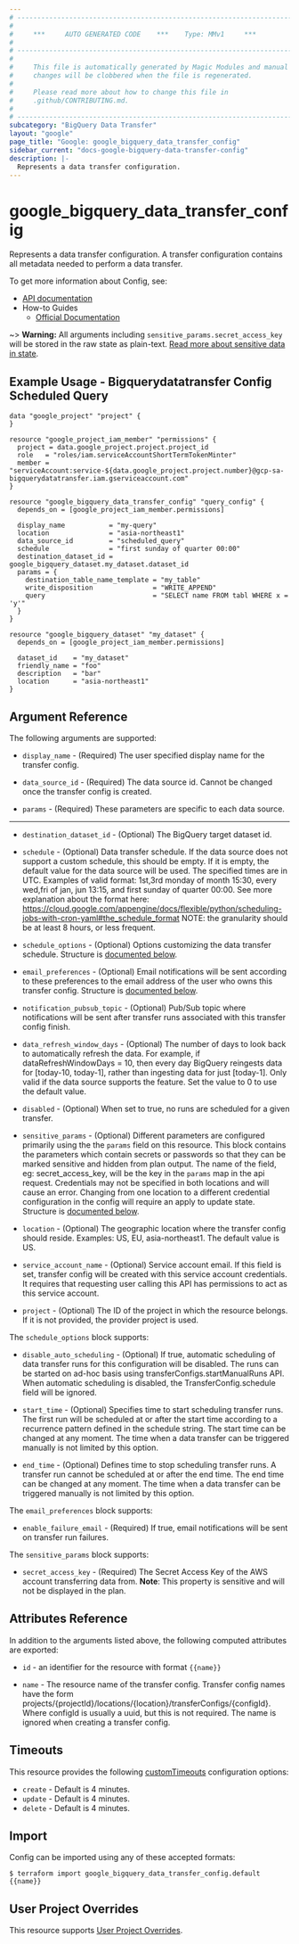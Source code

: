 ```yaml
---
# ----------------------------------------------------------------------------
#
#     ***     AUTO GENERATED CODE    ***    Type: MMv1     ***
#
# ----------------------------------------------------------------------------
#
#     This file is automatically generated by Magic Modules and manual
#     changes will be clobbered when the file is regenerated.
#
#     Please read more about how to change this file in
#     .github/CONTRIBUTING.md.
#
# ----------------------------------------------------------------------------
subcategory: "BigQuery Data Transfer"
layout: "google"
page_title: "Google: google_bigquery_data_transfer_config"
sidebar_current: "docs-google-bigquery-data-transfer-config"
description: |-
  Represents a data transfer configuration.
---
```


# google\_bigquery\_data\_transfer\_config

Represents a data transfer configuration. A transfer configuration
contains all metadata needed to perform a data transfer.


To get more information about Config, see:

* [API documentation](https://cloud.google.com/bigquery/docs/reference/datatransfer/rest/v1/projects.locations.transferConfigs/create)
* How-to Guides
    * [Official Documentation](https://cloud.google.com/bigquery/docs/reference/datatransfer/rest/)

~> **Warning:** All arguments including `sensitive_params.secret_access_key` will be stored in the raw
state as plain-text. [Read more about sensitive data in state](/docs/state/sensitive-data.html).

## Example Usage - Bigquerydatatransfer Config Scheduled Query


```hcl
data "google_project" "project" {
}

resource "google_project_iam_member" "permissions" {
  project = data.google_project.project.project_id
  role   = "roles/iam.serviceAccountShortTermTokenMinter"
  member = "serviceAccount:service-${data.google_project.project.number}@gcp-sa-bigquerydatatransfer.iam.gserviceaccount.com"
}

resource "google_bigquery_data_transfer_config" "query_config" {
  depends_on = [google_project_iam_member.permissions]

  display_name           = "my-query"
  location               = "asia-northeast1"
  data_source_id         = "scheduled_query"
  schedule               = "first sunday of quarter 00:00"
  destination_dataset_id = google_bigquery_dataset.my_dataset.dataset_id
  params = {
    destination_table_name_template = "my_table"
    write_disposition               = "WRITE_APPEND"
    query                           = "SELECT name FROM tabl WHERE x = 'y'"
  }
}

resource "google_bigquery_dataset" "my_dataset" {
  depends_on = [google_project_iam_member.permissions]

  dataset_id    = "my_dataset"
  friendly_name = "foo"
  description   = "bar"
  location      = "asia-northeast1"
}
```

## Argument Reference

The following arguments are supported:


* `display_name` -
  (Required)
  The user specified display name for the transfer config.

* `data_source_id` -
  (Required)
  The data source id. Cannot be changed once the transfer config is created.

* `params` -
  (Required)
  These parameters are specific to each data source.


- - -


* `destination_dataset_id` -
  (Optional)
  The BigQuery target dataset id.

* `schedule` -
  (Optional)
  Data transfer schedule. If the data source does not support a custom
  schedule, this should be empty. If it is empty, the default value for
  the data source will be used. The specified times are in UTC. Examples
  of valid format: 1st,3rd monday of month 15:30, every wed,fri of jan,
  jun 13:15, and first sunday of quarter 00:00. See more explanation
  about the format here:
  https://cloud.google.com/appengine/docs/flexible/python/scheduling-jobs-with-cron-yaml#the_schedule_format
  NOTE: the granularity should be at least 8 hours, or less frequent.

* `schedule_options` -
  (Optional)
  Options customizing the data transfer schedule.
  Structure is [documented below](#nested_schedule_options).

* `email_preferences` -
  (Optional)
  Email notifications will be sent according to these preferences to the
  email address of the user who owns this transfer config.
  Structure is [documented below](#nested_email_preferences).

* `notification_pubsub_topic` -
  (Optional)
  Pub/Sub topic where notifications will be sent after transfer runs
  associated with this transfer config finish.

* `data_refresh_window_days` -
  (Optional)
  The number of days to look back to automatically refresh the data.
  For example, if dataRefreshWindowDays = 10, then every day BigQuery
  reingests data for [today-10, today-1], rather than ingesting data for
  just [today-1]. Only valid if the data source supports the feature.
  Set the value to 0 to use the default value.

* `disabled` -
  (Optional)
  When set to true, no runs are scheduled for a given transfer.

* `sensitive_params` -
  (Optional)
  Different parameters are configured primarily using the the `params` field on this
  resource. This block contains the parameters which contain secrets or passwords so that they can be marked
  sensitive and hidden from plan output. The name of the field, eg: secret_access_key, will be the key
  in the `params` map in the api request.
  Credentials may not be specified in both locations and will cause an error. Changing from one location
  to a different credential configuration in the config will require an apply to update state.
  Structure is [documented below](#nested_sensitive_params).

* `location` -
  (Optional)
  The geographic location where the transfer config should reside.
  Examples: US, EU, asia-northeast1. The default value is US.

* `service_account_name` -
  (Optional)
  Service account email. If this field is set, transfer config will
  be created with this service account credentials. It requires that
  requesting user calling this API has permissions to act as this service account.

* `project` - (Optional) The ID of the project in which the resource belongs.
    If it is not provided, the provider project is used.


<a name="nested_schedule_options"></a>The `schedule_options` block supports:

* `disable_auto_scheduling` -
  (Optional)
  If true, automatic scheduling of data transfer runs for this
  configuration will be disabled. The runs can be started on ad-hoc
  basis using transferConfigs.startManualRuns API. When automatic
  scheduling is disabled, the TransferConfig.schedule field will
  be ignored.

* `start_time` -
  (Optional)
  Specifies time to start scheduling transfer runs. The first run will be
  scheduled at or after the start time according to a recurrence pattern
  defined in the schedule string. The start time can be changed at any
  moment. The time when a data transfer can be triggered manually is not
  limited by this option.

* `end_time` -
  (Optional)
  Defines time to stop scheduling transfer runs. A transfer run cannot be
  scheduled at or after the end time. The end time can be changed at any
  moment. The time when a data transfer can be triggered manually is not
  limited by this option.

<a name="nested_email_preferences"></a>The `email_preferences` block supports:

* `enable_failure_email` -
  (Required)
  If true, email notifications will be sent on transfer run failures.

<a name="nested_sensitive_params"></a>The `sensitive_params` block supports:

* `secret_access_key` -
  (Required)
  The Secret Access Key of the AWS account transferring data from.
  **Note**: This property is sensitive and will not be displayed in the plan.

## Attributes Reference

In addition to the arguments listed above, the following computed attributes are exported:

* `id` - an identifier for the resource with format `{{name}}`

* `name` -
  The resource name of the transfer config. Transfer config names have the
  form projects/{projectId}/locations/{location}/transferConfigs/{configId}.
  Where configId is usually a uuid, but this is not required.
  The name is ignored when creating a transfer config.


## Timeouts

This resource provides the following
[customTimeouts](https://www.pulumi.com/docs/intro/concepts/programming-model/#customtimeouts) configuration options:

- `create` - Default is 4 minutes.
- `update` - Default is 4 minutes.
- `delete` - Default is 4 minutes.

## Import


Config can be imported using any of these accepted formats:

```
$ terraform import google_bigquery_data_transfer_config.default {{name}}
```

## User Project Overrides

This resource supports [User Project Overrides](https://www.terraform.io/docs/providers/google/guides/provider_reference.html#user_project_override).
